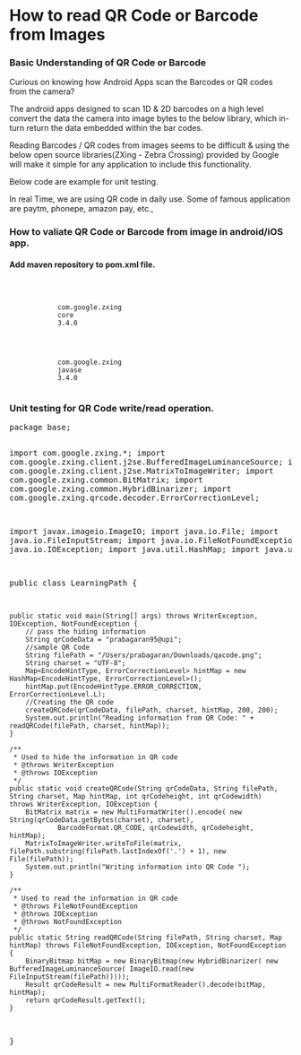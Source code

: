 # How to read QR Code or Barcode from Images

<h3>Basic Understanding of QR Code or Barcode</h3>
<p> Curious on knowing how Android Apps scan the Barcodes or QR codes from the camera?

The android apps designed to scan 1D & 2D barcodes on a high level convert the data the camera into image bytes to the below library, which in-turn return the data embedded within the bar codes.

Reading Barcodes / QR codes from images seems to be difficult & using the below open source libraries(ZXing - Zebra Crossing) provided by Google will make it simple for any application to include this functionality. 

Below code are example for unit testing.

In real Time, we are using QR code in daily use. Some of famous application are paytm, phonepe, amazon pay, etc.,</p>

<h3> How to valiate QR Code or Barcode from image in android/iOS app.</h3>


 <h4>Add maven repository to pom.xml file.</h4>
<code>
		<!-- https://mvnrepository.com/artifact/com.google.zxing/core -->
		<dependency>
			<groupId>com.google.zxing</groupId>
			<artifactId>core</artifactId>
			<version>3.4.0</version>
		</dependency>
</code>
<code>
		<!-- https://mvnrepository.com/artifact/com.google.zxing/javase -->
		<dependency>
			<groupId>com.google.zxing</groupId>
			<artifactId>javase</artifactId>
			<version>3.4.0</version>
		</dependency>
</code>

<h3> Unit testing for QR Code write/read operation.</h3>
<pre>
package base;

import com.google.zxing.*;
import com.google.zxing.client.j2se.BufferedImageLuminanceSource;
import com.google.zxing.client.j2se.MatrixToImageWriter;
import com.google.zxing.common.BitMatrix;
import com.google.zxing.common.HybridBinarizer;
import com.google.zxing.qrcode.decoder.ErrorCorrectionLevel;

import javax.imageio.ImageIO;
import java.io.File;
import java.io.FileInputStream;
import java.io.FileNotFoundException;
import java.io.IOException;
import java.util.HashMap;
import java.util.Map;

public class LearningPath {

    public static void main(String[] args) throws WriterException, IOException, NotFoundException {
        // pass the hiding information
        String qrCodeData = "prabagaran95@upi";
        //sample QR Code
        String filePath = "/Users/prabagaran/Downloads/qacode.png"; 
        String charset = "UTF-8";
        Map<EncodeHintType, ErrorCorrectionLevel> hintMap = new HashMap<EncodeHintType, ErrorCorrectionLevel>();
        hintMap.put(EncodeHintType.ERROR_CORRECTION, ErrorCorrectionLevel.L);
        //Creating the QR code 
        createQRCode(qrCodeData, filePath, charset, hintMap, 200, 200);
        System.out.println("Reading information from QR Code: " + readQRCode(filePath, charset, hintMap));
    }

    /**
     * Used to hide the information in QR code
     * @throws WriterException
     * @throws IOException
     */
    public static void createQRCode(String qrCodeData, String filePath, String charset, Map hintMap, int qrCodeheight, int qrCodewidth)  throws WriterException, IOException {
        BitMatrix matrix = new MultiFormatWriter().encode( new String(qrCodeData.getBytes(charset), charset),
                BarcodeFormat.QR_CODE, qrCodewidth, qrCodeheight, hintMap);
        MatrixToImageWriter.writeToFile(matrix, filePath.substring(filePath.lastIndexOf('.') + 1), new File(filePath));
        System.out.println("Writing information into QR Code ");
    }

    /**
     * Used to read the information in QR code
     * @throws FileNotFoundException
     * @throws IOException
     * @throws NotFoundException
     */
    public static String readQRCode(String filePath, String charset, Map hintMap) throws FileNotFoundException, IOException, NotFoundException {
        BinaryBitmap bitMap = new BinaryBitmap(new HybridBinarizer( new BufferedImageLuminanceSource( ImageIO.read(new FileInputStream(filePath)))));
        Result qrCodeResult = new MultiFormatReader().decode(bitMap, hintMap);
        return qrCodeResult.getText();
    }
}
</pre>


  
